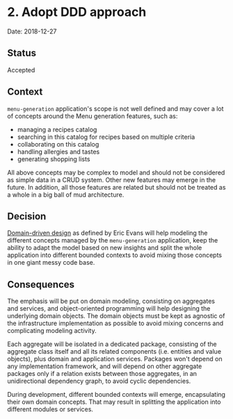 # 2. Adopt DDD approach

Date: 2018-12-27

## Status

Accepted

## Context

`menu-generation` application's scope is not well defined and may cover a lot of concepts around the Menu generation
features, such as:

- managing a recipes catalog
- searching in this catalog for recipes based on multiple criteria
- collaborating on this catalog
- handling allergies and tastes
- generating shopping lists

All above concepts may be complex to model and should not be considered as simple data in a CRUD system. Other new
features may emerge in the future. In addition, all those features are related but should not be treated as a whole in
a big ball of mud architecture.

## Decision

[Domain-driven design](https://domainlanguage.com/wp-content/uploads/2016/05/DDD_Reference_2015-03.pdf) as defined by
Eric Evans will help modeling the different concepts managed by the `menu-generation` application, keep the ability to
adapt the model based on new insights and split the whole application into different bounded contexts to avoid mixing
those concepts in one giant messy code base.

## Consequences

The emphasis will be put on domain modeling, consisting on aggregates and services, and object-oriented programming will
help designing the underlying domain objects. The domain objects must be kept as agnostic of the infrastructure
implementation as possible to avoid mixing concerns and complicating modeling activity.

Each aggregate will be isolated in a dedicated package, consisting of the aggregate class itself and all its related
components (i.e. entities and value objects), plus domain and application services. Packages won't depend on any
implementation framework, and will depend on other aggregate packages only if a relation exists between those aggregates,
in an unidirectional dependency graph, to avoid cyclic dependencies.

During development, different bounded contexts will emerge, encapsulating their own domain concepts. That may result
in splitting the application into different modules or services.
